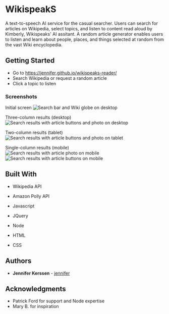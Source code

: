# WikispeakS

A text-to-speech AI service for the casual searcher. Users can search for articles on Wikipedia, select topics, and listen to content read aloud by Kimberly, Wikispeaks' AI assitant. A random article generator enables users to listen and learn about people, places, and things selected at random from the vast Wiki encyclopedia. 

## Getting Started

* Go to https://jennifer.github.io/wikispeaks-reader/
* Search Wikipedia or request a random article
* Click a topic to listen

### Screenshots

Initial screen
![Search bar and Wiki globe on desktop](https://i.imgur.com/MBuXrxB.png)

Three-column results (desktop)
![Search results with article buttons and photo on desktop](https://i.imgur.com/Qw1ljy5.png)

Two-column results (tablet)
![Search results with article buttons and photo on tablet](https://i.imgur.com/To1Jvyw.png)

Single-column results (mobile)
![Search results with article photo on mobile](https://i.imgur.com/UWf3VMK.png)
![Search results with article buttons on mobile](https://i.imgur.com/EB3gPb6.png)

## Built With

* Wikipedia API
* Amazon Polly API

* Javascript
* JQuery
* Node
* HTML
* CSS

## Authors

* **Jennifer Kerssen** - [jennifer](https://github.com/jennifer)

## Acknowledgments

* Patrick Ford for support and Node expertise
* Mary B. for inspiration

